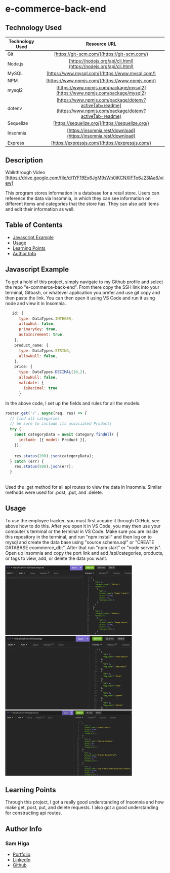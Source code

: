# e-commerce-back-end

## Technology Used 

| Technology Used         | Resource URL           | 
| ------------- |:-------------:| 
| Git | [https://git-scm.com/](https://git-scm.com/)     | 
| Node.js | [https://nodejs.org/api/cli.html](https://nodejs.org/api/cli.html)   |
| MySQL | [https://www.mysql.com/](https://www.mysql.com/)   |
| NPM | [https://www.npmjs.com/](https://www.npmjs.com/)   |
| mysql2 | [https://www.npmjs.com/package/mysql2](https://www.npmjs.com/package/mysql2)   |
| dotenv | [https://www.npmjs.com/package/dotenv?activeTab=readme](https://www.npmjs.com/package/dotenv?activeTab=readme)   |
| Sequelize | [https://sequelize.org/](https://sequelize.org/)   |
| Insomnia | [https://insomnia.rest/download](https://insomnia.rest/download)   |
| Express | [https://expressjs.com/](https://expressjs.com/)   |


## Description 

 Walkthrough Video [https://drive.google.com/file/d/1YF19Ex6JgM9sWn0iKCNXlFTo6J23lAa6/view]

This program stores information in a database for a retail store. Users can reference the data via Insomnia, in which they can see information on different items and categories that the store has. They can also add items and edit their information as well.




## Table of Contents 

* [Javascript Example](#javascript-example)
* [Usage](#usage)
* [Learning Points](#learning-points)
* [Author Info](#author-info)



## Javascript Example

To get a hold of this project, simply navigate to my Github profile and select the repo "e-commerce-back-end". From there copy the SSH link into your terminal, Gitbash, or whatever application you prefer and use git copy and then paste the link. You can then open it using VS Code and run it using node and view it in Insomnia.


```javascript
   id: {
      type: DataTypes.INTEGER,
      allowNul: false,
      primaryKey: true, 
      autoIncrement: true, 
    },
    product_name: {
      type: DataTypes.STRING,
      allowNull: false,
    },
    price: {
      type: DataTypes.DECIMAL(10,2),
      allowNull: false, 
      validate: {
        isDecimal: true
      }
```

In the above code, I set up the fields and rules for all the models.

```javascript
router.get('/', async(req, res) => {
  // find all categories
  // be sure to include its associated Products
  try {
    const categoryData = await Category.findAll( {
      include: [{ model: Product }],
    });

    res.status(200).json(categoryData);
  } catch (err) {
    res.status(500).json(err);
  }
  
```

Used the .get method for all api routes to view the data in Insomnia. Similar methods were used for .post, .put, and .delete.


## Usage 
To use the employee tracker, you must first acquire it through GitHub, see above how to do this. After you open it in VS Code, you may then use your computer's terminal or the terminal in VS Code. Make sure you are inside this repository in the terminal, and run "npm install" and then log on to mysql and create the data base using "source schema.sql" or "CREATE DATABASE ecommerce_db;". After that run "npm start" or "node server.js". Open up Insomnia and copy the port link and add /api/categories, products, or tags to view, add, or delete the data you want. 


<img src="./assets/category.jpeg" width=400></br>
<img src="./assets/tag.jpeg" width=400>
<img src="./assets/product.jpeg" width=400></br>


## Learning Points 


Through this project, I got a really good understanding of Insomnia and how make get, post, put, and delete requests. I also got a good understanding for constructing api routes.


## Author Info


### Sam Higa 


* [Portfolio](https://samhiga.github.io/my-portfolio/)
* [LinkedIn](https://www.linkedin.com/in/sam-higa-b887b9209/)
* [Github](https://github.com/samhiga)